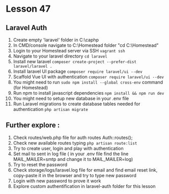# Lesson 47

## Laravel Auth

1. Create empty 'laravel' folder in C:\caphp
2. In CMD/console navigate to C:\Homestead folder "cd C:\Homestead"
3. Login to your Homestead server via SSH ``` vagrant ssh ```
4. Navigate to your laravel directory ``` cd laravel ```
5. Install new laravel ``` composer create-project --prefer-dist laravel/laravel . ```
6. Install laravel UI package ``` composer require laravel/ui --dev ```
7. Scaffold Vue UI with authentication ``` composer require laravel/ui --dev ```
8. You might need to run ``` sudo npm install --global cross-env ``` command (for Homestead)
9. Run npm to install javascript dependencies ``` npm install && npm run dev ```
10. You might need to setup new database in your .env file
11. Run Laravel migrations to create database tables needed for authentication ``` php artisan migrate ```

## Further explore :

1. Check routes/web.php file for auth routes  Auth::routes();
2. Check new available routes typing ``` php artisan route:list ```
3. Try to create user, login and play with authentication
4. Set mail to sent in log file ( in your .env file find the line MAIL_MAILER=smtp and change it to MAIL_MAILER=log)
5. Try to reset the password
6. Check storage/logs/laravel.log file for email and find email reset link, copy-paste it in the browser and try to type new password
7. Login with new password to prove it work
8. Explore custom authentification in laravel-auth folder for this lesson